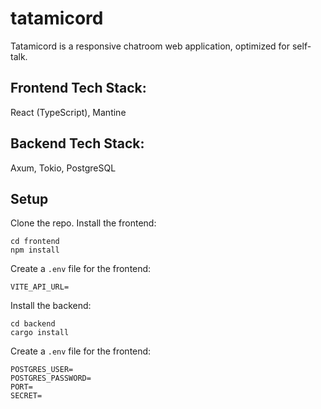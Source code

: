 # tatamicord

Tatamicord is a responsive chatroom web application, optimized for self-talk. 

## Frontend Tech Stack:
React (TypeScript), Mantine

## Backend Tech Stack:
Axum, Tokio, PostgreSQL

## Setup
Clone the repo.
Install the frontend:
```
cd frontend
npm install
```
Create a `.env` file for the frontend:
```
VITE_API_URL=
```
Install the backend:
```
cd backend
cargo install
```
Create a `.env` file for the frontend:
```
POSTGRES_USER=
POSTGRES_PASSWORD=
PORT=
SECRET=
```

